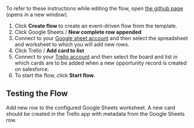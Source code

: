 To refer to these instructions while editing the flow, open [the github page](https://github.com/ot4i/app-connect-templates/blob/main/resources/markdown/Create%20a%20new%20Trello%20card%20when%20a%20new%20row%20is%20added%20in%20Google%20Sheets_instructions.md) (opens in a new window).

1. Click **Create flow** to create an event-driven flow from the template.
2. Click Google Sheets / **New complete row appended**
3. Connect to your [Google sheet account](http://ibm.biz/aasgsheets) and then select the spreadsheet and worksheet to which you will add new rows.
4. Click Trello / **Add card to list**
5. Connect to your [Trello account](https://ibm.biz/aastrello) and then select the board and list in which cards are to be added when a new opportunity record is created on salesforce.
6. To start the flow, click **Start flow**.

## Testing the Flow

Add new row to the configured Google Sheets worksheet.  A new card should be created in the Trello app with metadata from the Google Sheets row.

